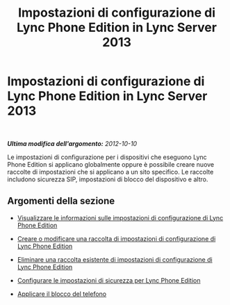 ﻿---
title: Impostazioni di configurazione di Lync Phone Edition in Lync Server 2013
TOCTitle: Impostazioni di configurazione di Lync Phone Edition in Lync Server 2013
ms:assetid: fa0ec6c0-06d7-4f42-a4b2-27b56bf27a2d
ms:mtpsurl: https://technet.microsoft.com/it-it/library/JJ721944(v=OCS.15)
ms:contentKeyID: 49887834
ms.date: 08/24/2015
mtps_version: v=OCS.15
ms.translationtype: HT
---

# Impostazioni di configurazione di Lync Phone Edition in Lync Server 2013

 

_**Ultima modifica dell'argomento:** 2012-10-10_

Le impostazioni di configurazione per i dispositivi che eseguono Lync Phone Edition si applicano globalmente oppure è possibile creare nuove raccolte di impostazioni che si applicano a un sito specifico. Le raccolte includono sicurezza SIP, impostazioni di blocco del dispositivo e altro.

## Argomenti della sezione

  - [Visualizzare le informazioni sulle impostazioni di configurazione di Lync Phone Edition](lync-server-2013-view-lync-phone-edition-configuration-settings-information.md)

  - [Creare o modificare una raccolta di impostazioni di configurazione di Lync Phone Edition](lync-server-2013-create-or-modify-a-collection-of-lync-phone-edition-configuration-settings.md)

  - [Eliminare una raccolta esistente di impostazioni di configurazione di Lync Phone Edition](lync-server-2013-delete-an-existing-collection-of-lync-phone-edition-configuration-settings.md)

  - [Configurare le impostazioni di sicurezza per Lync Phone Edition](lync-server-2013-configure-security-settings-for-lync-phone-edition.md)

  - [Applicare il blocco del telefono](lync-server-2013-enforce-phone-locking.md)

